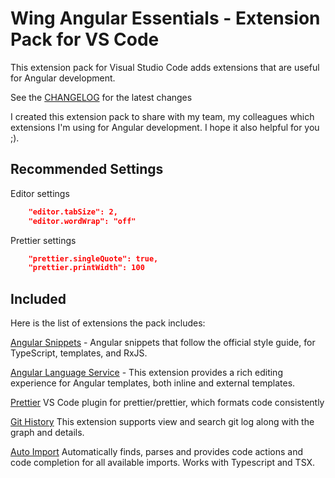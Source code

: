 # Wing Angular Essentials - Extension Pack for VS Code
This extension pack for Visual Studio Code adds extensions that are useful for Angular development.

See the [CHANGELOG](CHANGELOG.md) for the latest changes

I created this extension pack to share with my team, my colleagues which extensions I'm using for Angular development. I hope it also helpful for you ;).

## Recommended Settings

Editor settings

```json
    "editor.tabSize": 2,
    "editor.wordWrap": "off"
```

Prettier settings

```json
    "prettier.singleQuote": true,
    "prettier.printWidth": 100
```

## Included

Here is the list of extensions the pack includes:

[Angular Snippets](https://marketplace.visualstudio.com/items?itemName=johnpapa.Angular2) - Angular snippets that follow the official style guide, for TypeScript, templates, and RxJS.

[Angular Language Service](https://marketplace.visualstudio.com/items?itemName=Angular.ng-template) - This extension provides a rich editing experience for Angular templates, both inline and external templates.

[Prettier](https://marketplace.visualstudio.com/items?itemName=esbenp.prettier-vscode) VS Code plugin for prettier/prettier, which formats code consistently

[Git History](https://marketplace.visualstudio.com/items?itemName=donjayamanne.githistory) This extension supports view and search git log along with the graph and details.

[Auto Import](https://marketplace.visualstudio.com/items?itemName=steoates.autoimport) Automatically finds, parses and provides code actions and code completion for all available imports. Works with Typescript and TSX.